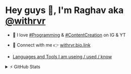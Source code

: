 # Hey guys 👋, I'm Raghav aka [@withrvr](#connect-with-me)

-   🧠 I love [#Programming][connect-with-me] & [#ContentCreation][connect-with-me] on IG & YT

-   🤝 Connect with me 👉 [withrvr.bio.link][connect-with-me]

-   [Languages and Tools I am useing / used / know](./languages_and_tools.md)

<details>
  <summary>⚡ GitHub Stats</summary>
  <br />

![GitHub Streak Stats](http://github-readme-streak-stats.herokuapp.com?user=withrvr&date_format=j%20M%5B%20Y%5D)

![withrvr GitHub Stats](https://github-readme-stats.vercel.app/api?username=withrvr&show_icons=true)

![withrvr GitHub Most Used Language Stats](https://github-readme-stats.vercel.app/api/top-langs/?username=withrvr&langs_count=10&layout=compact)

</details>

<!--- ........... End .......... and now ............... declaration of variables ............ -->

[connect-with-me]: https://withrvr.bio.link
